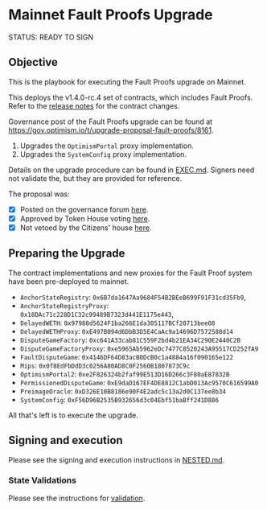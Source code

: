 # Mainnet Fault Proofs Upgrade

STATUS: READY TO SIGN

## Objective

This is the playbook for executing the Fault Proofs upgrade on Mainnet.

This deploys the v1.4.0-rc.4 set of contracts, which includes Fault Proofs. Refer to the [release notes](https://github.com/ethereum-optimism/optimism/releases/tag/op-contracts%2Fv1.4.0-rc.4) for the contract changes.

Governance post of the Fault Proofs upgrade can be found at https://gov.optimism.io/t/upgrade-proposal-fault-proofs/8161.

1. Upgrades the `OptimismPortal` proxy implementation.
1. Upgrades the `SystemConfig` proxy implementation.

Details on the upgrade procedure can be found in [EXEC.md](./EXEC.md). Signers need not validate the, but they are provided for reference.

The proposal was:

- [X] Posted on the governance forum [here](https://gov.optimism.io/t/upgrade-proposal-fault-proofs/8161).
- [X] Approved by Token House voting [here](https://vote.optimism.io/proposals/72085170435228531173144599119267762084652443676555508407874836206178427511368).
- [X] Not vetoed by the Citizens' house [here](https://snapshot.org/#/citizenshouse.eth/proposal/0xe2d86afceea73f2e2734550bec73af395b78826413fb3622b57dce43b2fd7b94).

## Preparing the Upgrade

The contract implementations and new proxies for the Fault Proof system have been pre-deployed to mainnet.

- `AnchorStateRegistry`: `0x6B7da1647Aa9684F54B2BEeB699F91F31cd35Fb9`,
- `AnchorStateRegistryProxy`: `0x18DAc71c228D1C32c99489B7323d441E1175e443`,
- `DelayedWETH`: `0x97988d5624F1ba266E1da305117BCf20713bee08`
- `DelayedWETHProxy`: `0xE497B094d6DbB3D5E4CaAc9a14696D7572588d14`
- `DisputeGameFactory`: `0xc641A33cab81C559F2bd4b21EA34C290E2440C2B`
- `DisputeGameFactoryProxy`: `0xe5965Ab5962eDc7477C8520243A95517CD252fA9`
- `FaultDisputeGame`: `0x4146DF64D83acB0DcB0c1a4884a16f090165e122`
- `Mips`: `0x0f8EdFbDdD3c0256A80AD8C0F2560B1807873C9c`
- `OptimismPortal2`: `0xe2F826324b2faf99E513D16D266c3F80aE87832B`
- `PermissionedDisputeGame`: `0xE9daD167EF4DE8812C1abD013Ac9570C616599A0`
- `PreimageOracle`: `0xD326E10B8186e90F4E2adc5c13a2d0C137ee8b34`
- `SystemConfig`: `0xF56D96B2535B932656d3c04Ebf51baBff241D886`

All that's left is to execute the upgrade.


## Signing and execution

Please see the signing and execution instructions in [NESTED.md](../../../NESTED.md).

### State Validations

Please see the instructions for [validation](./VALIDATION.md).
